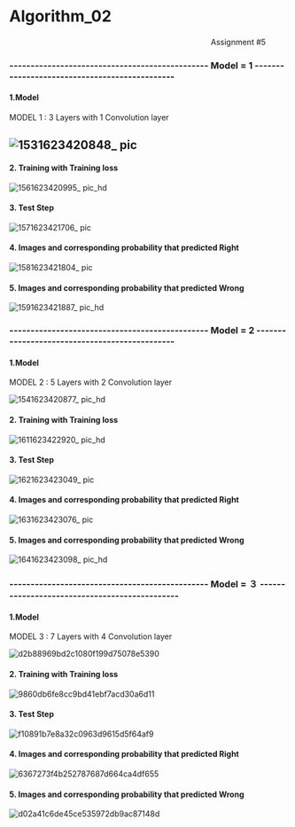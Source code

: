 # Algorithm_02
　　　　　　　　　　　　　　　　　　　　　　　　　　Assignment #5
                             
### -----------------------------------------------   Model = 1   ----------------------------------------------


#### 1.Model

MODEL 1 : 3 Layers with 1 Convolution layer

## ![1531623420848_ pic](https://user-images.githubusercontent.com/80154495/121701284-523cf880-cb03-11eb-9193-4dbc142f3c9b.jpg)

#### 2. Training with Training loss

![1561623420995_ pic_hd](https://user-images.githubusercontent.com/80154495/121701667-b6f85300-cb03-11eb-9de6-9f670fe145ce.jpg)

#### 3. Test Step

![1571623421706_ pic](https://user-images.githubusercontent.com/80154495/121702334-5cabc200-cb04-11eb-9e8a-6490d0d41817.jpg)


#### 4. Images and corresponding probability that predicted Right

![1581623421804_ pic](https://user-images.githubusercontent.com/80154495/121702607-9b417c80-cb04-11eb-8e6a-7a11e961b698.jpg)

#### 5. Images and corresponding probability that predicted Wrong

![1591623421887_ pic_hd](https://user-images.githubusercontent.com/80154495/121702800-c6c46700-cb04-11eb-920c-9eaad6f6b2bf.jpg)


### -----------------------------------------------   Model = 2   ----------------------------------------------

#### 1.Model

MODEL 2 : 5 Layers with 2 Convolution layer

![1541623420877_ pic_hd](https://user-images.githubusercontent.com/80154495/121708829-87007e00-cb0a-11eb-92ac-102f755d0c50.jpg)

#### 2. Training with Training loss

![1611623422920_ pic_hd](https://user-images.githubusercontent.com/80154495/121709019-b0210e80-cb0a-11eb-8fb4-294768b5ae40.jpg)

#### 3. Test Step

![1621623423049_ pic](https://user-images.githubusercontent.com/80154495/121709089-c5963880-cb0a-11eb-8dfe-24b7eee63253.jpg)

#### 4. Images and corresponding probability that predicted Right

![1631623423076_ pic](https://user-images.githubusercontent.com/80154495/121709174-d9da3580-cb0a-11eb-8844-27bdb1656b58.jpg)

#### 5. Images and corresponding probability that predicted Wrong

![1641623423098_ pic_hd](https://user-images.githubusercontent.com/80154495/121709251-f0808c80-cb0a-11eb-8cfa-890636b5e29a.jpg)

### -----------------------------------------------   Model = ３   ----------------------------------------------

#### 1.Model

MODEL 3 : 7 Layers with 4 Convolution layer

![d2b88969bd2c1080f199d75078e5390](https://user-images.githubusercontent.com/80154495/121713023-f5dfd600-cb0e-11eb-9bf6-a1dd54bde41f.jpg)

#### 2. Training with Training loss

![9860db6fe8cc9bd41ebf7acd30a6d11](https://user-images.githubusercontent.com/80154495/121713038-fa0bf380-cb0e-11eb-95ae-84d4024c246d.jpg)

#### 3. Test Step

![f10891b7e8a32c0963d9615d5f64af9](https://user-images.githubusercontent.com/80154495/121713046-fe381100-cb0e-11eb-85a3-31844410a9c0.jpg)


#### 4. Images and corresponding probability that predicted Right

![6367273f4b252787687d664ca4df655](https://user-images.githubusercontent.com/80154495/121713135-16a82b80-cb0f-11eb-8927-aea2742c687c.jpg)

#### 5. Images and corresponding probability that predicted Wrong


![d02a41c6de45ce535972db9ac87148d](https://user-images.githubusercontent.com/80154495/121713148-1ad44900-cb0f-11eb-92f5-233e9219a2e7.jpg)



